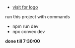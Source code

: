 -   [visit for logo](https://logoipsum.com/)

run this project with commands

-   npm run dev
-   npx convex dev

**done till 7:30:00**
